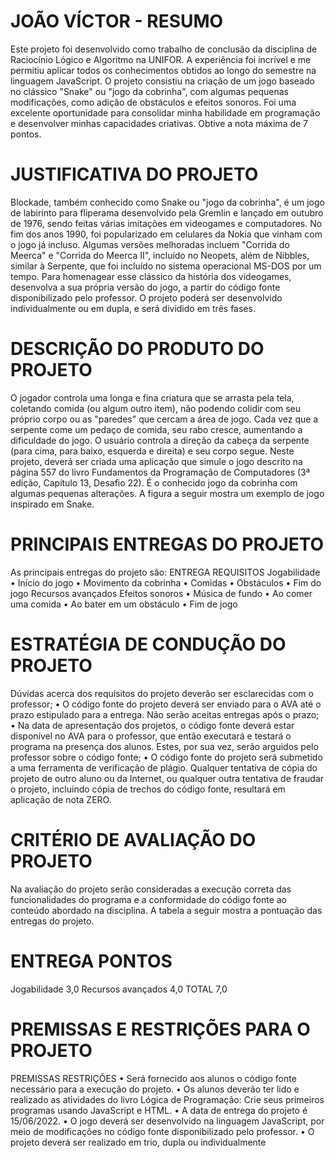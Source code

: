 # JOÃO VÍCTOR - RESUMO
Este projeto foi desenvolvido como trabalho de conclusão da disciplina de Raciocínio Lógico e Algoritmo na UNIFOR. A experiência foi incrível e me permitiu aplicar todos os conhecimentos obtidos ao longo do semestre na linguagem JavaScript. O projeto consistiu na criação de um jogo baseado no clássico "Snake" ou "jogo da cobrinha", com algumas pequenas modificações, como adição de obstáculos e efeitos sonoros. Foi uma excelente oportunidade para consolidar minha habilidade em programação e desenvolver minhas capacidades criativas. Obtive a nota máxima de 7 pontos. 

# JUSTIFICATIVA DO PROJETO
Blockade, também conhecido como Snake ou "jogo da cobrinha", é um jogo de labirinto para
fliperama desenvolvido pela Gremlin e lançado em outubro de 1976, sendo feitas várias imitações em
videogames e computadores. No fim dos anos 1990, foi popularizado em celulares da Nokia que vinham com
o jogo já incluso.
Algumas versões melhoradas incluem "Corrida do Meerca" e "Corrida do Meerca II", incluído no
Neopets, além de Nibbles, similar à Serpente, que foi incluído no sistema operacional MS-DOS por um tempo.
Para homenagear esse clássico da história dos videogames, desenvolva a sua própria versão do jogo,
a partir do código fonte disponibilizado pelo professor. O projeto poderá ser desenvolvido individualmente
ou em dupla, e será dividido em três fases.
# DESCRIÇÃO DO PRODUTO DO PROJETO
O jogador controla uma longa e fina criatura que se arrasta pela tela, coletando comida (ou algum
outro item), não podendo colidir com seu próprio corpo ou as "paredes" que cercam a área de jogo. Cada
vez que a serpente come um pedaço de comida, seu rabo cresce, aumentando a dificuldade do jogo. O
usuário controla a direção da cabeça da serpente (para cima, para baixo, esquerda e direita) e seu corpo
segue.
Neste projeto, deverá ser criada uma aplicação que simule o jogo descrito na página 557 do livro
Fundamentos da Programação de Computadores (3ª edição, Capítulo 13, Desafio 22). É o conhecido jogo da
cobrinha com algumas pequenas alterações. A figura a seguir mostra um exemplo de jogo inspirado em
Snake.
# PRINCIPAIS ENTREGAS DO PROJETO
As principais entregas do projeto são:
ENTREGA REQUISITOS
Jogabilidade
• Início do jogo
• Movimento da cobrinha
• Comidas
• Obstáculos
• Fim do jogo
Recursos avançados
Efeitos sonoros
• Música de fundo
• Ao comer uma comida
• Ao bater em um obstáculo
• Fim de jogo
# ESTRATÉGIA DE CONDUÇÃO DO PROJETO
Dúvidas acerca dos requisitos do projeto deverão ser esclarecidas com o professor;
• O código fonte do projeto deverá ser enviado para o AVA até o prazo estipulado para a entrega. Não
serão aceitas entregas após o prazo;
• Na data de apresentação dos projetos, o código fonte deverá estar disponível no AVA para o
professor, que então executará e testará o programa na presença dos alunos. Estes, por sua vez,
serão arguidos pelo professor sobre o código fonte;
• O código fonte do projeto será submetido a uma ferramenta de verificação de plágio. Qualquer
tentativa de cópia do projeto de outro aluno ou da Internet, ou qualquer outra tentativa de fraudar
o projeto, incluindo cópia de trechos do código fonte, resultará em aplicação de nota ZERO.
# CRITÉRIO DE AVALIAÇÃO DO PROJETO
Na avaliação do projeto serão consideradas a execução correta das funcionalidades do programa e a
conformidade do código fonte ao conteúdo abordado na disciplina.
A tabela a seguir mostra a pontuação das entregas do projeto.
# ENTREGA PONTOS
Jogabilidade 3,0
Recursos avançados 4,0
TOTAL 7,0
# PREMISSAS E RESTRIÇÕES PARA O PROJETO
PREMISSAS RESTRIÇÕES
• Será fornecido aos alunos o código fonte
necessário para a execução do projeto.
• Os alunos deverão ter lido e realizado as
atividades do livro Lógica de Programação: Crie
seus primeiros programas usando JavaScript e
HTML.
• A data de entrega do projeto é 15/06/2022.
• O jogo deverá ser desenvolvido na linguagem
JavaScript, por meio de modificações no código
fonte disponibilizado pelo professor.
• O projeto deverá ser realizado em trio, dupla ou
individualmente
